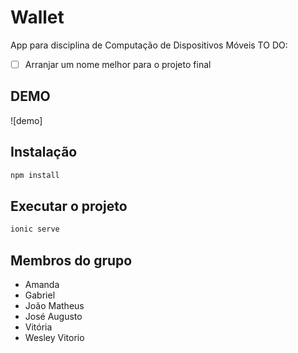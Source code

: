 # Wallet

App para disciplina de Computação de Dispositivos Móveis
TO DO:
- [ ] Arranjar um nome melhor para o projeto final

## DEMO
![demo]

## Instalação
```bash
npm install
```

## Executar o projeto

```bash
ionic serve

```

## Membros do grupo
- Amanda
- Gabriel
- João Matheus 
- José Augusto
- Vitória
- Wesley Vitorio
